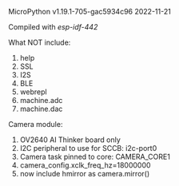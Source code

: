 MicroPython v1.19.1-705-gac5934c96 2022-11-21

Compiled with *esp-idf-442*

What NOT include:
  1. help
  2. SSL
  3. I2S
  4. BLE
  5. webrepl
  6. machine.adc
  7. machine.dac

Camera module:
  1. OV2640 AI Thinker board only
  2. I2C peripheral to use for SCCB: i2c-port0
  3. Camera task pinned to core: CAMERA_CORE1
  4. camera_config.xclk_freq_hz=18000000
  5. now include hmirror as camera.mirror()

